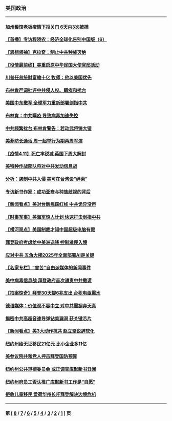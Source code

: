### 美国政治
---
#### [加州餐馆老板疫情下拒关门 6天内3次被捕](../../pages/ncid1078159/n12873577.md) 
#### [【首播】专访程晓农：经济全球化告别中国版（6）](../../pages/ncid1078159/n12871927.md) 
#### [【思想领袖】克拉奇：制止中共种族灭绝](../../pages/ncid1078159/n12859898.md) 
#### [【役情最前线】美重启原中华民国大使官邸活动](../../pages/ncid1078159/n12872914.md) 
#### [川普任总统财富缩十亿 牧师：他以美国优先](../../pages/ncid1078159/n12873151.md) 
#### [布林肯严词批评中共侵人权、瞒疫和扰台](../../pages/ncid1078159/n12873017.md) 
#### [美国中东撤军 全球军力重新部署剑指中共](../../pages/ncid1078159/n12873076.md) 
#### [布林肯：中共瞒疫 导致病毒加速失控](../../pages/ncid1078159/n12872839.md) 
#### [中共频繁扰台 布林肯警告：若动武将铸大错](../../pages/ncid1078159/n12872745.md) 
#### [美菲防长通话 周一起举行为期两周军演](../../pages/ncid1078159/n12872506.md) 
#### [【疫情4.11】死亡率锐减 英国下周大解封](../../pages/ncid1078159/n12872308.md) 
#### [美特种作战部队将对中共发动信息战](../../pages/ncid1078159/n12870566.md) 
#### [分析：遏制中共入侵 美可在台湾设“绊索”](../../pages/ncid1078159/n12847306.md) 
#### [专访新书作家：成功亚裔与种族歧视的背后](../../pages/ncid1078159/n12872038.md) 
#### [【新闻看点】美对台新规踩红线 中共诡异没声](../../pages/ncid1078159/n12871790.md) 
#### [【时事军事】美海军惊人计划 快速打击剑指中共](../../pages/ncid1078159/n12870071.md) 
#### [【横河观点】美国制裁才知中国超级电脑有假](../../pages/ncid1078159/n12871868.md) 
#### [拜登政府考虑给中美洲送钱 控制难民入境](../../pages/ncid1078159/n12871817.md) 
#### [应对中共 五角大楼2025年全面部署AI是关键](../../pages/ncid1078159/n12871661.md) 
#### [【名家专栏】“害苦”自由派媒体的新闻事件](../../pages/ncid1078159/n12871306.md) 
#### [美中病毒信息战 拜登政府首次谴责中共撒谎](../../pages/ncid1078159/n12871509.md) 
#### [【拍案惊奇】拜登30天提6兆支出 台积电亟需水](../../pages/ncid1078159/n12871417.md) 
#### [德语媒体：价值观不容中立 对中共需摒弃天真](../../pages/ncid1078159/n12871385.md) 
#### [揭密中共高超音速导弹钻美漏洞 获关键芯片](../../pages/ncid1078159/n12870582.md) 
#### [【新闻看点】美3大动作抗共 赵立坚说辞软化](../../pages/ncid1078159/n12870336.md) 
#### [纽约州给无证移民21亿元 比小企业多11亿](../../pages/ncid1078159/n12870776.md) 
#### [美参议院共和党人抨击拜登国防预算](../../pages/ncid1078159/n12870383.md) 
#### [纽约州公共道德委员会 或正调查库默新书丑闻](../../pages/ncid1078159/n12870782.md) 
#### [纽约州府员工否认推广库默新书工作是“自愿”](../../pages/ncid1078159/n12870771.md) 
#### [拒收儿童移民 爱荷华州长吁拜登解决边境危机](../../pages/ncid1078159/n12870705.md) 

---
#### 第 [ [8](./8.md) / [7](./7.md) / [6](./6.md) / [5](./5.md) / [4](./4.md) / [3](./3.md) / [2](./2.md) / [1](./1.md) ] 页
